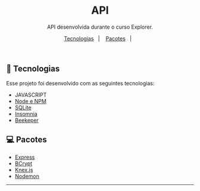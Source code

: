 <h1 align="center"> API </h1>

<p align="center">
API desenvolvida durante o curso Explorer.
</p>

<p align="center">
  <a href="#-tecnologias">Tecnologias</a>&nbsp;&nbsp;&nbsp;|&nbsp;&nbsp;&nbsp;
  <a href="#-pacotes">Pacotes</a>&nbsp;&nbsp;&nbsp;|&nbsp;&nbsp;&nbsp;
</p>

<br>

## 🚀 Tecnologias

Esse projeto foi desenvolvido com as seguintes tecnologias:

- JAVASCRIPT
- [Node e NPM](https://nodejs.org/)
- [SQLite](https://www.sqlite.org/index.html)
- [Insomnia](https://insomnia.rest)
- [Beekeper](https://www.beekeeperstudio.io)


## 💻 Pacotes

- [Express](https://expressjs.com/pt-br/)
- [BCrypt](https://www.npmjs.com/package/bcrypt)
- [Knex.js](https://knexjs.org)
- [Nodemon](https://www.npmjs.com/package/nodemon)

---
